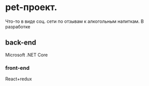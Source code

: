# pet-проект. 

Что-то в виде соц. сети по отзывам к алкогольным напиткам.
В разработке

## back-end

Microsoft .NET Core

### front-end

React+redux
